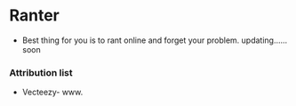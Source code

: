 # Ranter

- Best thing for you is to rant online and forget your problem.
  updating...... soon

### Attribution list

- Vecteezy- www.
